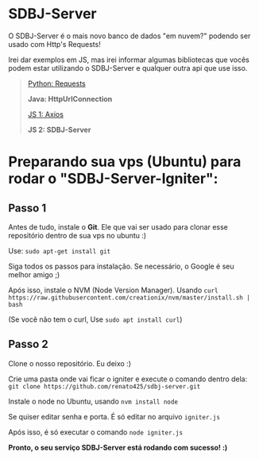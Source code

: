 # SDBJ-Server

O SDBJ-Server é o mais novo banco de dados "em nuvem?" podendo ser usado com Http's Requests!

Irei dar exemplos em JS, mas irei informar algumas bibliotecas que vocês podem estar utilizando o SDBJ-Server e qualquer outra api que use isso.

> [Python: Requests](https://docs.python-requests.org/pt_BR/latest/user/quickstart.html)
> 
> **Java: HttpUrlConnection**
> 
> [JS 1: Axios](https://axios-http.com/)
> 
> **JS 2: SDBJ-Server**




# Preparando sua vps (Ubuntu) para rodar o "SDBJ-Server-Igniter":

## Passo 1
Antes de tudo, instale o **Git**. Ele que vai ser usado para clonar esse repositório dentro de sua vps no ubuntu :)

Use: ```sudo apt-get install git```

Siga todos os passos para instalação. Se necessário, o Google é seu melhor amigo ;)


Após isso, instale o NVM (Node Version Manager). Usando ```curl https://raw.githubusercontent.com/creationix/nvm/master/install.sh | bash```

(Se você não tem o curl, Use ```sudo apt install curl```)


## Passo 2
Clone o nosso repositório. Eu deixo :)

Crie uma pasta onde vai ficar o igniter e execute o comando dentro dela:
```git clone https://github.com/renato425/sdbj-server.git```

Instale o node no Ubuntu, usando ```nvm install node```

Se quiser editar senha e porta. É só editar no arquivo `igniter.js`

Após isso, é só executar o comando `node igniter.js`


**Pronto, o seu serviço SDBJ-Server está rodando com sucesso! :)**
